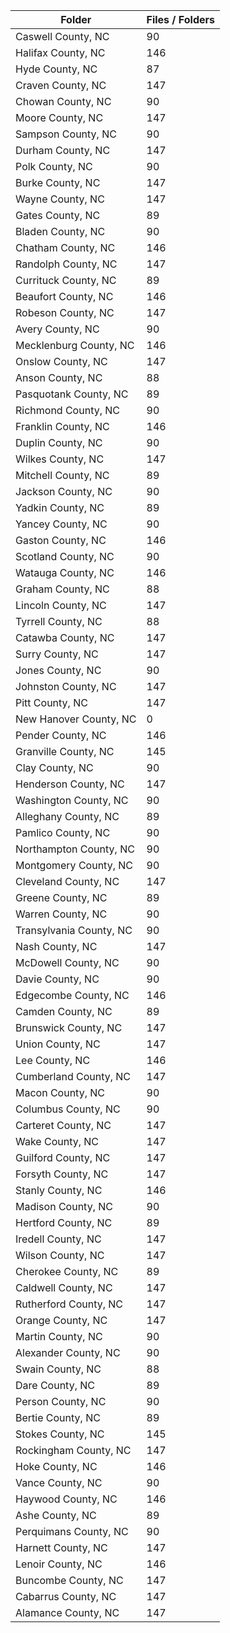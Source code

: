 | Folder                  |   Files / Folders |
|-------------------------|-------------------|
| Caswell County, NC      |                90 |
| Halifax County, NC      |               146 |
| Hyde County, NC         |                87 |
| Craven County, NC       |               147 |
| Chowan County, NC       |                90 |
| Moore County, NC        |               147 |
| Sampson County, NC      |                90 |
| Durham County, NC       |               147 |
| Polk County, NC         |                90 |
| Burke County, NC        |               147 |
| Wayne County, NC        |               147 |
| Gates County, NC        |                89 |
| Bladen County, NC       |                90 |
| Chatham County, NC      |               146 |
| Randolph County, NC     |               147 |
| Currituck County, NC    |                89 |
| Beaufort County, NC     |               146 |
| Robeson County, NC      |               147 |
| Avery County, NC        |                90 |
| Mecklenburg County, NC  |               146 |
| Onslow County, NC       |               147 |
| Anson County, NC        |                88 |
| Pasquotank County, NC   |                89 |
| Richmond County, NC     |                90 |
| Franklin County, NC     |               146 |
| Duplin County, NC       |                90 |
| Wilkes County, NC       |               147 |
| Mitchell County, NC     |                89 |
| Jackson County, NC      |                90 |
| Yadkin County, NC       |                89 |
| Yancey County, NC       |                90 |
| Gaston County, NC       |               146 |
| Scotland County, NC     |                90 |
| Watauga County, NC      |               146 |
| Graham County, NC       |                88 |
| Lincoln County, NC      |               147 |
| Tyrrell County, NC      |                88 |
| Catawba County, NC      |               147 |
| Surry County, NC        |               147 |
| Jones County, NC        |                90 |
| Johnston County, NC     |               147 |
| Pitt County, NC         |               147 |
| New Hanover County, NC  |                 0 |
| Pender County, NC       |               146 |
| Granville County, NC    |               145 |
| Clay County, NC         |                90 |
| Henderson County, NC    |               147 |
| Washington County, NC   |                90 |
| Alleghany County, NC    |                89 |
| Pamlico County, NC      |                90 |
| Northampton County, NC  |                90 |
| Montgomery County, NC   |                90 |
| Cleveland County, NC    |               147 |
| Greene County, NC       |                89 |
| Warren County, NC       |                90 |
| Transylvania County, NC |                90 |
| Nash County, NC         |               147 |
| McDowell County, NC     |                90 |
| Davie County, NC        |                90 |
| Edgecombe County, NC    |               146 |
| Camden County, NC       |                89 |
| Brunswick County, NC    |               147 |
| Union County, NC        |               147 |
| Lee County, NC          |               146 |
| Cumberland County, NC   |               147 |
| Macon County, NC        |                90 |
| Columbus County, NC     |                90 |
| Carteret County, NC     |               147 |
| Wake County, NC         |               147 |
| Guilford County, NC     |               147 |
| Forsyth County, NC      |               147 |
| Stanly County, NC       |               146 |
| Madison County, NC      |                90 |
| Hertford County, NC     |                89 |
| Iredell County, NC      |               147 |
| Wilson County, NC       |               147 |
| Cherokee County, NC     |                89 |
| Caldwell County, NC     |               147 |
| Rutherford County, NC   |               147 |
| Orange County, NC       |               147 |
| Martin County, NC       |                90 |
| Alexander County, NC    |                90 |
| Swain County, NC        |                88 |
| Dare County, NC         |                89 |
| Person County, NC       |                90 |
| Bertie County, NC       |                89 |
| Stokes County, NC       |               145 |
| Rockingham County, NC   |               147 |
| Hoke County, NC         |               146 |
| Vance County, NC        |                90 |
| Haywood County, NC      |               146 |
| Ashe County, NC         |                89 |
| Perquimans County, NC   |                90 |
| Harnett County, NC      |               147 |
| Lenoir County, NC       |               146 |
| Buncombe County, NC     |               147 |
| Cabarrus County, NC     |               147 |
| Alamance County, NC     |               147 |